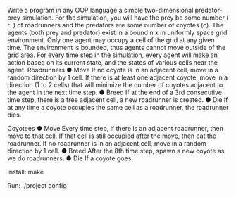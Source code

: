 Write a program in any OOP language a simple two-dimensional predator-prey simulation.
For the simulation, you will have the prey be some number (​ r ​ ) of roadrunners and the
predators are some number of coyotes (c). The agents (both prey and predator) exist in a
bound n x m uniformly space grid environment. Only one agent may occupy a cell of the
grid at any given time. The environment is bounded, thus agents cannot move outside of
the grid area.
For every time step in the simulation, every agent will make an action based on its current
state, and the states of various cells near the agent.
Roadrunners
● Move If no coyote is in an adjacent cell, move in a random direction by 1 cell. If
there is at least one adjacent coyote, move in a direction (1 to 2 cells) that will
minimize the number of coyotes adjacent to the agent in the next time step.
● Breed If at the end of a 3rd consecutive time step, there is a free adjacent cell, a new
roadrunner is created.
● Die If at any time a coyote occupies the same cell as a roadrunner, the roadrunner
dies.

Coyotees
● Move Every time step, if there is an adjacent roadrunner, then move to that cell. If
that cell is still occupied after the move, then eat the roadrunner. If no roadrunner is
in an adjacent cell, move in a random direction by 1 cell.
● Breed After the 8th time step, spawn a new coyote as we do roadrunners.
● Die If a coyote goes

Install:
	make

Run:
	./project config

